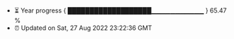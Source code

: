 - ⏳ Year progress { ███████████████████▁▁▁▁▁▁▁▁▁▁▁ } 65.47 %
- ⏰ Updated on Sat, 27 Aug 2022 23:22:36 GMT

